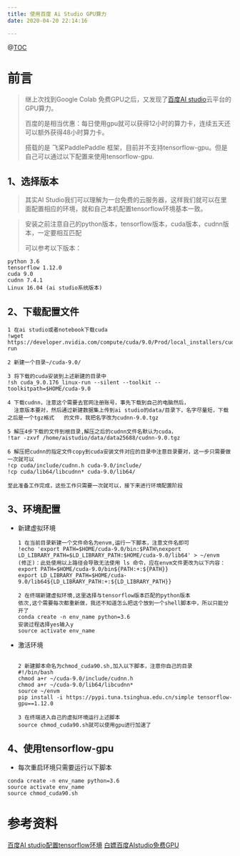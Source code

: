 ```yaml
---
title: 使用百度 Ai Studio GPU算力
date: 2020-04-20 22:14:16

---
```

@[TOC](https://blog.csdn.net/qq_41971768/article/details/105645906)

# 前言

> 继上次找到Google Colab 免费GPU之后，又发现了[百度AI studio](https://aistudio.baidu.com/aistudio/usercenter)云平台的GPU算力。
>
> 百度的是相当优惠：每日使用gpu就可以获得12小时的算力卡，连续五天还可以额外获得48小时算力卡。
>
> 搭载的是 飞桨PaddlePaddle 框架，目前并不支持tensorflow-gpu。但是自己可以通过以下配置来使用tensorflow-gpu.

> <!-- more -->

## 1、选择版本

> 其实AI Studio我们可以理解为一台免费的云服务器，这样我们就可以在里面配置相应的环境，就和自己本机配置tensorflow环境基本一致。



>  安装之前注意自己的python版本，tensorflow版本，cuda版本，cudnn版本，一定要相互匹配 
>
> 可以参考以下版本：

~~~
python 3.6
tensorflow 1.12.0
cuda 9.0
cudnn 7.4.1
Linux 16.04 (ai studio系统版本)
~~~

## 2、下载配置文件

~~~
1 在ai studio或者notebook下载cuda
!wget https://developer.nvidia.com/compute/cuda/9.0/Prod/local_installers/cuda_9.0.176_384.81_linux-run
 
2 新建一个目录~/cuda-9.0/
 
3 将下载的cuda安装到上述新建的目录中
!sh cuda_9.0.176_linux-run --silent --toolkit --toolkitpath=$HOME/cuda-9.0
 
4 下载cudnn，注意这个需要去官网注册账号，事先下载到自己的电脑然后，
  注意版本要对，然后通过新建数据集上传到ai studio的data/目录下，名字尽量短，下载之后是一个tgz格式   的文件，我把名字改为cudnn-9.0.tgz
 
5 解压4步下载的文件到根目录,解压之后的cudnn文件名默认为cuda，
!tar -zxvf /home/aistudio/data/data25688/cudnn-9.0.tgz 
 
6 解压把cudnn的指定文件copy到cuda安装文件对应的目录中注意目录要对，这一步只需要做一次就可以
!cp cuda/include/cudnn.h cuda-9.0/include/
!cp cuda/lib64/libcudnn* cuda-9.0/lib64/
 
至此准备工作完成，这些工作只需要一次就可以，接下来进行环境配置阶段
~~~

## 3、环境配置

- 新建虚拟环境

  ~~~
  1 在当前目录新建一个文件命名为envm,运行一下脚本，注意文件名即可
  !echo 'export PATH=$HOME/cuda-9.0/bin:$PATH\nexport LD_LIBRARY_PATH=$LD_LIBRARY_PATH:$HOME/cuda-9.0/lib64' > ~/envm
  (修正)：此处使用以上路径会导致无法使用 ls 命令，应在envm文件更改为以下内容：
  export PATH=$HOME/cuda-9.0/bin${PATH:+:${PATH}} 
  export LD_LIBRARY_PATH=$HOME/cuda-9.0/lib64${LD_LIBRARY_PATH:+:${LD_LIBRARY_PATH}}
   
  2 在终端新建虚拟环境,这里选择与tensorflow版本匹配的python版本
  依次,这个需要每次都重新做，我还不知道怎么把这个放到一个shell脚本中，所以只能分开了
  conda create -n env_name python=3.6
  安装过程选择yes输入y
  source activate env_name
  ~~~

  

- 激活环境

  ~~~
   
  2 新建脚本命名为chmod_cuda90.sh,加入以下脚本，注意你自己的目录
  #!/bin/bash
  chmod a+r ~/cuda-9.0/include/cudnn.h
  chmod a+r ~/cuda-9.0/lib64/libcudnn*
  source ~/envm
  pip install -i https://pypi.tuna.tsinghua.edu.cn/simple tensorflow-gpu==1.12.0
   
  3 在终端进入自己的虚拟环境运行上述脚本
  source chmod_cuda90.sh就可以使用gpu进行加速了
  ~~~

  

## 4、使用tensorflow-gpu

-  每次重启环境只需要运行以下脚本 

  ~~~
  conda create -n env_name python=3.6
  source activate env_name
  source chmod_cuda90.sh
  ~~~

  

# 参考资料

[百度AI studio配置tensorflow环境]( https://blog.csdn.net/firesolider/article/details/105023062?depth_1-utm_source=distribute.wap_relevant.none-task-blog-BlogCommendFromBaidu-8&utm_source=distribute.wap_relevant.none-task-blog-BlogCommendFromBaidu-8 )
[白嫖百度AIstudio免费GPU](https://blog.csdn.net/qq_36666756/article/details/105252530#comments)

